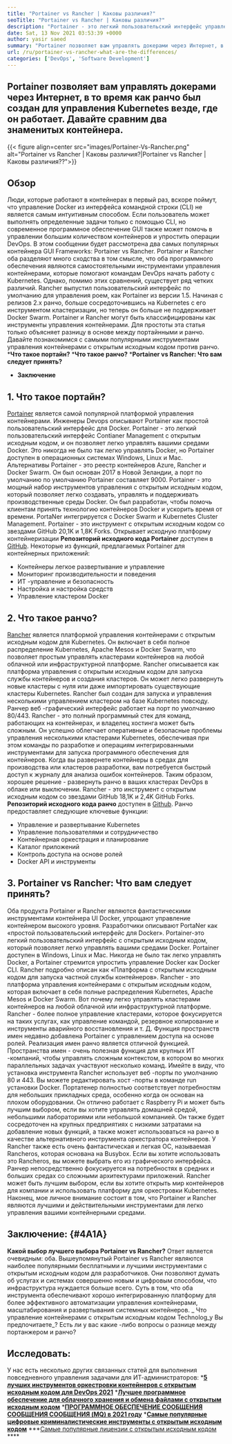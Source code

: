 ```yaml
---
title: "Portainer vs Rancher | Каковы различия?" 
seoTitle: "Portainer vs Rancher | Каковы различия?" 
description: "Portainer - это легкий пользовательский интерфейс управления, который позволяет легко управлять вашей различной средой Docker, в то время как ранчо был построен для управления Kubernetes везде, где он работает." 
date: Sat, 13 Nov 2021 03:53:39 +0000
author: yasir saeed
summary: "Portainer позволяет вам управлять докерами через Интернет, в то время как ранчо был создан для управления Kubernetes везде, где он работает. Давайте сравним два знаменитых контейнера." 
url: /ru/portainer-vs-rancher-what-are-the-differences/
categories: ['DevOps', 'Software Development']
---
```


## Portainer позволяет вам управлять докерами через Интернет, в то время как ранчо был создан для управления Kubernetes везде, где он работает. Давайте сравним два знаменитых контейнера.

{{< figure align=center src="images/Portainer-Vs-Rancher.png" alt="Portainer vs Rancher | Каковы различия?|Portainer vs Rancher | Каковы различия??">}}


## Обзор
Люди, которые работают в контейнерах в первый раз, вскоре поймут, что управление Docker из интерфейса командной строки (CLI) не является самым интуитивным способом. Если пользователь может выполнять определенные задачи только с помощью CLI, но современное программное обеспечение GUI также может помочь в управлении большим количеством контейнеров и упростить операции DevOps. В этом сообщении будет рассмотрена два самых популярных контейнера GUI Frameworks: Portainer vs Rancher.
Portainer и Rancher оба разделяют много сходства в том смысле, что оба программного обеспечения являются самостоятельными инструментами управления контейнерами, которые помогают командам DevOps начать работу с Kubernetes. Однако, помимо этих сравнений, существует ряд четких различий. Rancher выпустил пользовательский интерфейс по умолчанию для управления роем, как Portainer из версии 1.5. Начиная с релизов 2.x ранчо, больше сосредоточившись на Kubernetes с его инструментом кластеризации, но теперь он больше не поддерживает Docker Swarm.
Portainer и Rancher могут быть классифицированы как инструменты управления контейнерами. Для простоты эта статья только объясняет разницу в основе между портайнными и ранчо. Давайте познакомимся с самыми популярными инструментами управления контейнерами с открытым исходным кодом против ранчо.
  ***Что такое портайн?** 
  ***Что такое ранчо?** 
  ***Portainer vs Rancher: Что вам следует принять?** 
  * **Заключение**

## **1. Что такое портайн?** 
[Portainer][1] является самой популярной платформой управления контейнерами. Инженеры Devops описывают Portainer как простой пользовательский интерфейс для Docker. Portainer - это легкий пользовательский интерфейс Contianer Management с открытым исходным кодом, и он позволяет легко управлять вашими средами Docker. Это никогда не было так легко управлять Docker, но Portainer доступен в операционных системах Windows, Linux и Mac. Альтернативы Portainer - это реестр контейнеров Azure, Rancher и Docker Swarm. Он был основан 2017 в Новой Зеландии, а порт по умолчанию по умолчанию Portainer составляет 9000.
Portainer - это мощный набор инструментов управления с открытым исходным кодом, который позволяет легко создавать, управлять и поддерживать производственные среды Docker. Он был разработан, чтобы помочь клиентам принять технологию контейнеров Docker и ускорить время от времени. PortaNer интегрируется с Docker Swarm и Kubernetes Cluster Management. Portainer - это инструмент с открытым исходным кодом со звездами GitHub 20,1K и 1,8K Forks. Открывает исходную платформу контейнеризации **Репозиторий исходного кода Portainer**  доступен в [GitHub][2]. Некоторые из функций, предлагаемых Portainer для контейнерных приложений:
  * Контейнеры легкое развертывание и управление
  * Мониторинг производительности и поведения
  * ИТ -управление и безопасность
  * Настройка и настройка средств
  * Управление кластером Docker

## 2. Что такое ранчо?
[Rancher][3] является платформой управления контейнерами с открытым исходным кодом для Kubernetes. Он включает в себя полное распределение Kubernetes, Apache Mesos и Docker Swarm, что позволяет простым управлять кластерами контейнеров на любой облачной или инфраструктурной платформе. Rancher описывается как платформа управления с открытым исходным кодом для запуска службы контейнеров и создания кластеров. Он может легко развернуть новые кластеры с нуля или даже импортировать существующие кластеры Kubernetes. Rancher был создан для запуска и управления несколькими управлением кластером на базе Kubernetes повсюду. Ранчер веб -графический интерфейс работает на порт по умолчанию 80/443.
Rancher - это полный программный стек для команд, работающих на контейнерах, и владелец хостинга может быть сложным. Он успешно облегчает оперативные и безопасные проблемы управления несколькими кластерами Kubernetes, обеспечивая при этом команды по разработке и операциям интегрированными инструментами для запуска программного обеспечения для контейнеров. Когда вы развернете контейнеры в средах для производства или кластеров разработки, вам потребуется быстрый доступ к журналу для анализа ошибок контейнеров. Таким образом, хорошее решение - развернуть ранчо в ваших кластерах DevOps в облаке или выключении. Rancher - это инструмент с открытым исходным кодом со звездами GitHub 18,1K и 2,4K GitHub Forks. **Репозиторий исходного кода ранчо**  доступен в [Github][4]. Ранчо предоставляет следующие ключевые функции:
  * Управление и развертывание Kubernetes
  * Управление пользователями и сотрудничество
  * Контейнерная оркестрация и планирование
  * Каталог приложений
  * Контроль доступа на основе ролей
  * Docker API и инструменты

## 3. Portainer vs Rancher: Что вам следует принять?
Оба продукта Portainer и Rancher являются фантастическими инструментами контейнера UI Docker, упрощают управление контейнером высокого уровня.
Разработчики описывают PortaNer как «простой пользовательский интерфейс для Docker». Portainer-это легкий пользовательский интерфейс с открытым исходным кодом, который позволяет легко управлять вашими средами Docker. Portainer доступен в Windows, Linux и Mac. Никогда не было так легко управлять Docker, а Portainer стремится упростить управление Docker как Docker CLI.
Rancher подробно описан как «Платформа с открытым исходным кодом для запуска частной службы контейнеров». Rancher - это платформа управления контейнерами с открытым исходным кодом, которая включает в себя полные распределения Kubernetes, Apache Mesos и Docker Swarm. Вот почему легко управлять кластерами контейнеров на любой облачной или инфраструктурной платформе. Rancher - более полное управление кластерами, которое фокусируется на таких услугах, как управление командой, резервное копирование и инструменты аварийного восстановления и т. Д.
Функция пространств имен недавно добавлена ​​Portainer с управлением доступа на основе ролей. Реализация имен ранчо является отличной функцией. Пространства имен - очень полезная функция для крупных ИТ -компаний, чтобы управлять сложным контекстом, в котором во многих параллельных задачах участвуют несколько команд. Имейте в виду, что установка инструмента Rancher использует веб -порты по умолчанию 80 и 443. Вы можете редактировать хост -порты в команде run установки Docker.
Портатенер полностью соответствует потребностям для небольших прикладных среда, особенно когда он основан на плохом оборудовании. Он отлично работает с Raspberry Pi и может быть лучшим выбором, если вы хотите управлять домашней средой, небольшими лабораториями или небольшой компанией. Он также будет сосредоточен на крупных предприятиях с низкими затратами на добавление новых функций, а также может использоваться на ранчо в качестве альтернативного инструмента оркестратора контейнеров. У Rancher также есть очень фантастическая и легкая ОС, называемая Rancheros, которая основана на Busybox. Если вы хотите использовать это Rancheros, вы можете выбрать его из графического интерфейса. Ранчер непосредственно фокусируется на потребностях в средних и больших средах со сложными архитектурами приложений. Rancher может быть лучшим выбором, если вы хотите открыть мир контейнеров для компании и использовать платформу для оркестровки Kubernetes.
Наконец, мое личное внимание состоит в том, что Portainer и Rancher являются лучшими и действительными инструментами для легко управления вашими контейнерными средами.

## Заключение:   {#4A1A}
**Какой выбор лучшего выбора Portainer vs Rancher?**  Ответ является очевидным: оба. Вышеупомянутый Portainer vs Rancher являются наиболее популярными бесплатными и лучшими инструментами с открытым исходным кодом для разработчиков. Они позволяют думать об услугах и системах совершенно новым и цифровым способом, что инфраструктура нуждается больше всего. Суть в том, что оба инструмента обеспечивают хорошо интегрированную платформу для более эффективного автоматизации управления контейнерами, масштабирования и развертывания системных контейнеров.
_ Что управление контейнерами с открытым исходным кодом Technolog_y Вы предпочитаете_? Есть ли у вас какие -либо вопросы о разнице между портанжером и ранчо?

## Исследовать:
У нас есть несколько других связанных статей для выполнения повседневного управления задачами для ИТ-администраторов:
  ***[5 лучших инструментов оркестровки контейнеров с открытым исходным кодом для DevOps 2021][6]** 
  ***[Лучшее программное обеспечение для облачного хранения и обмена файлами с открытым исходным кодом][7]** 
  ***[ПРОГРАММНОЕ ОБЕСПЕЧЕНИЕ СООБЩЕНИЯ СООБЩЕНИЯ СООБЩЕНИЯ (MQ) в 2021 году][8]** 
  ***[Самые популярные цифровые криминалистические инструменты с открытым исходным кодом][9]** 
  ***[Самые популярные лицензии с открытым исходным кодом][10] **** 

  
[1]: https://www.portainer.io/
[2]: https://github.com/portainer/portainer
[3]: https://rancher.com/
[4]: https://github.com/rancher/rancher
[5]: mailto:yasir.saeed@aspose.com
[6]: https://blog.containerize.com/devops/top-5-open-source-container-orchestration-tools-for-devops-in-2021/
[7]: https://products.containerize.com/backup-and-sync/
[8]: https://blog.containerize.com/message-queue-software/top-5-open-source-message-queue-software-in-2021/
[9]: https://blog.containerize.com/digital-forensic-tools/top-5-open-source-digital-forensic-tools-in-2021/
[10]: https://blog.containerize.com/licenses-standards/top-5-most-popular-osi-approved-open-source-licenses-of-2021/
